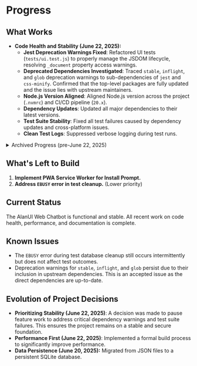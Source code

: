 <!-- Alan UI - progress.md | 22nd June 2025, WJW -->

# Progress

## What Works

- **Code Health and Stability (June 22, 2025):**
    - **Jest Deprecation Warnings Fixed**: Refactored UI tests (`tests/ui.test.js`) to properly manage the JSDOM lifecycle, resolving `_document` property access warnings.
    - **Deprecated Dependencies Investigated**: Traced `stable`, `inflight`, and `glob` deprecation warnings to sub-dependencies of `jest` and `css-minify`. Confirmed that the top-level packages are fully updated and the issue lies with upstream maintainers.
    - **Node.js Version Aligned**: Aligned Node.js version across the project (`.nvmrc`) and CI/CD pipeline (`20.x`).
    - **Dependency Updates**: Updated all major dependencies to their latest versions.
    - **Test Suite Stability**: Fixed all test failures caused by dependency updates and cross-platform issues.
    - **Clean Test Logs**: Suppressed verbose logging during test runs.

<details>
<summary>Archived Progress (pre-June 22, 2025)</summary>

- **Performance Optimization (June 22, 2025):**
    - Implemented a full build pipeline for image optimization, asset minification, and Gzip compression.
- **CI/CD Pipeline (June 21, 2025):**
    - The CI/CD pipeline is fully functional and includes an automated build step.
- **Server Refactor & Data Persistence (June 20, 2025):**
    - The server is modular, and data is stored in a persistent SQLite database.
- **And much more...** (See previous file versions for full details on security, accessibility, testing, etc.)

</details>

## What's Left to Build
1.  **Implement PWA Service Worker for Install Prompt.**
2.  **Address `EBUSY` error in test cleanup.** (Lower priority)

## Current Status
The AlanUI Web Chatbot is functional and stable. All recent work on code health, performance, and documentation is complete.

## Known Issues
- The `EBUSY` error during test database cleanup still occurs intermittently but does not affect test outcomes.
- Deprecation warnings for `stable`, `inflight`, and `glob` persist due to their inclusion in upstream dependencies. This is an accepted issue as the direct dependencies are up-to-date.

## Evolution of Project Decisions
- **Prioritizing Stability (June 22, 2025)**: A decision was made to pause feature work to address critical dependency warnings and test suite failures. This ensures the project remains on a stable and secure foundation.
- **Performance First (June 22, 2025)**: Implemented a formal build process to significantly improve performance.
- **Data Persistence (June 20, 2025):** Migrated from JSON files to a persistent SQLite database.
